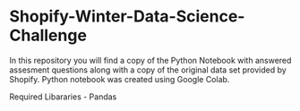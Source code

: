 # Shopify-Winter-Data-Science-Challenge

In this repository you will find a copy of the Python Notebook with answered assesment questions along with a copy of the original data set provided by Shopify. Python notebook was created using Google Colab. 

Required Libararies - Pandas
